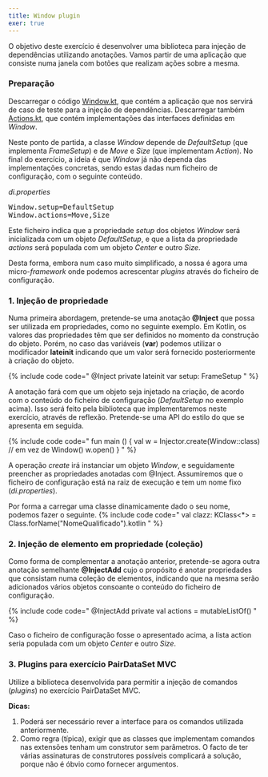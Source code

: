 ```yaml
---
title: Window plugin
exer: true
---
```


O objetivo deste exercício é desenvolver uma biblioteca para injeção de dependências utilizando anotações. Vamos partir de uma aplicação que consiste numa janela com botões que realizam ações sobre a mesma.

### Preparação

Descarregar o código [Window.kt](Window.kt), que contém a aplicação que nos servirá de caso de teste para a injeção de dependências. Descarregar também [Actions.kt](Actions.kt), que contém implementações das interfaces definidas em *Window*.

Neste ponto de partida, a classe *Window* depende de *DefaultSetup* (que implementa *FrameSetup*) e de *Move* e *Size* (que implementam *Action*). No final do exercício, a ideia é que *Window* já não dependa das implementações concretas, sendo estas dadas num  ficheiro de configuração, com o seguinte conteúdo.

*di.properties*
<pre>
Window.setup=DefaultSetup
Window.actions=Move,Size
</pre>

Este ficheiro indica que a propriedade *setup* dos objetos *Window* será inicializada com um objeto *DefaultSetup*, e que a lista da propriedade *actions* será populada com um objeto *Center* e outro *Size*.

Desta forma, embora num caso muito simplificado, a nossa é agora uma micro-*framework* onde podemos acrescentar *plugins* através do ficheiro de configuração.


### 1. Injeção de propriedade

Numa primeira abordagem, pretende-se uma anotação **@Inject** que possa ser utilizada em propriedades, como no seguinte exemplo. Em Kotlin, os valores das propriedades têm que ser definidos no momento da construção do objeto. Porém, no caso das variáveis (**var**) podemos utilizar o modificador **lateinit** indicando que um valor será fornecido posteriormente à criação do objeto.

{% include code code="
@Inject
private lateinit var setup: FrameSetup
"
%}

A anotação fará com que um objeto seja injetado na criação, de acordo com o conteúdo do ficheiro de configuração (*DefaultSetup* no exemplo acima).  Isso será feito pela biblioteca que implementaremos neste exercício, através de reflexão. Pretende-se uma API do estilo do que se apresenta em seguida.

{% include code code="
fun main () {
    val w = Injector.create(Window::class) // em vez de Window()
    w.open()
}
"
%}

A operação *create* irá instanciar um objeto *Window*, e seguidamente preencher as propriedades anotadas com @Inject. Assumiremos que o ficheiro de configuração está na raiz de execução e tem um nome fixo (*di.properties*).

Por forma a carregar uma classe dinamicamente dado o seu nome, podemos fazer o seguinte.
{% include code code="
val clazz: KClass<*> = Class.forName(\"NomeQualificado\").kotlin
"
%}





### 2. Injeção de elemento em propriedade (coleção)
Como forma de complementar a anotação anterior, pretende-se agora outra anotação semelhante **@InjectAdd** cujo o propósito é anotar propriedades que consistam numa coleção de elementos, indicando que na mesma serão adicionados vários objetos consoante o conteúdo do ficheiro de configuração.

{% include code code="
@InjectAdd
private val actions = mutableListOf<Action>()
"
%}

Caso o ficheiro de configuração fosse o apresentado acima, a lista action seria populada com um objeto *Center* e outro *Size*.


### 3. Plugins para exercício PairDataSet MVC

Utilize a biblioteca desenvolvida para permitir a injeção de comandos (*plugins*) no exercício PairDataSet MVC.

**Dicas:**
1. Poderá ser necessário rever a interface para os comandos utilizada anteriormente.
2. Como regra (típica), exigir que as classes que implementam comandos nas extensões tenham um construtor sem parâmetros. O facto de ter várias assinaturas de construtores possíveis complicará a solução, porque não é óbvio como fornecer argumentos.
